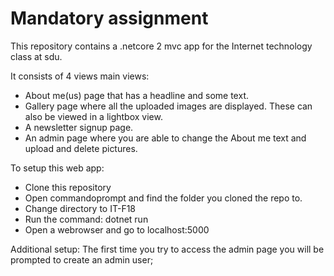 # Mandatory assignment

This repository contains a .netcore 2 mvc app for the Internet technology class at sdu.

It consists of 4 views main views:
* About me(us) page that has a headline and some text.
* Gallery page where all the uploaded images are displayed. These can also be viewed in a lightbox view.
* A newsletter signup page.
* An admin page where you are able to change the About me text and upload and delete pictures.

To setup this web app:
* Clone this repository
* Open commandoprompt and find the folder you cloned the repo to.
* Change directory to IT-F18
* Run the command: dotnet run
* Open a webrowser and go to localhost:5000

Additional setup:
The first time you try to access the admin page you will be prompted to create an admin user;

